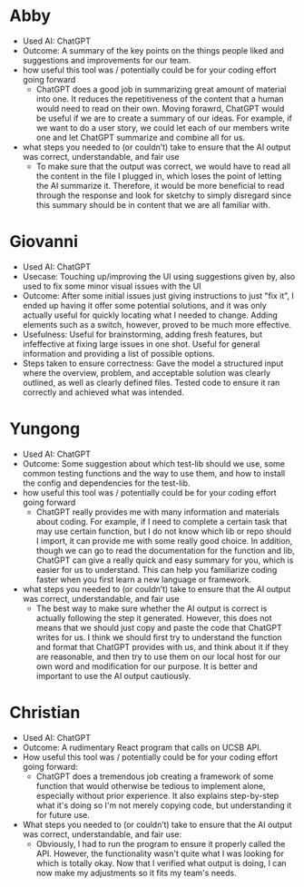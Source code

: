 # Abby
- Used AI: ChatGPT
- Outcome: A summary of the key points on the things people liked and suggestions and improvements for our team.
- how useful this tool was / potentially could be for your coding effort going forward
    - ChatGPT does a good job in summarizing great amount of material into one. It reduces the repetitiveness of the content that a human would need to read on their own. Moving forawrd, ChatGPT would be useful if we are to create a summary of our ideas. For example, if we want to do a user story, we could let each of our members write one and let ChatGPT summarize and combine all for us.
- what steps you needed to (or couldn’t) take to ensure that the AI output was correct, understandable, and fair use
    - To make sure that the output was correct, we would have to read all the content in the file I plugged in, which loses the point of letting the AI summarize it. Therefore, it would be more beneficial to read through the response and look for sketchy to simply disregard since this summary should be in content that we are all familiar with.

# Giovanni
- Used AI: ChatGPT
- Usecase: Touching up/improving the UI using suggestions given by, also used to fix some minor visual issues with the UI
- Outcome: After some initial issues just giving instructions to just "fix it", I ended up having it offer some potential solutions, and it was only actually useful for quickly locating what I needed to change. Adding elements such as a switch, however, proved to be much more effective. 
- Usefulness: Useful for brainstorming, adding fresh features, but infeffective at fixing large issues in one shot. Useful for general information and providing a list of possible options. 
- Steps taken to ensure correctness: Gave the model a structured input where the overview, problem, and acceptable solution was clearly outlined, as well as clearly defined files. Tested code to ensure it ran correctly and achieved what was intended. 


# Yungong
- Used AI: ChatGPT
- Outcome: Some suggestion about which test-lib should we use, some common testing functions and the way to use them, and how to install the config and dependencies for the test-lib.
- how useful this tool was / potentially could be for your coding effort going forward
    - ChatGPT really provides me with many information and materials about coding. For example, if I need to complete a certain task that may use certain function, but I do not know which lib or repo should I import, it can provide me with some really good choice. In addition, though we can go to read the documentation for the function and lib, ChatGPT can give a really quick and easy summary for you, which is easier for us to understand. This can help you familiarize coding faster when you first learn a new language or framework.
- what steps you needed to (or couldn’t) take to ensure that the AI output was correct, understandable, and fair use
    - The best way to make sure whether the AI output is correct is actually following the step it generated. However, this does not means that we should just copy and paste the code that ChatGPT writes for us. I think we should first try to understand the function and format that ChatGPT provides with us, and think about it if they are reasonable, and then try to use them on our local host for our own word and modification for our purpose. It is better and important to use the AI output cautiously.

# Christian
- Used AI: ChatGPT
- Outcome: A rudimentary React program that calls on UCSB API.
- How useful this tool was / potentially could be for your coding effort going forward:
    - ChatGPT does a tremendous job creating a framework of some function that would otherwise be tedious to implement alone, especially without prior experience. It also explains step-by-step what it's doing so I'm not merely copying code, but understanding it for future use.
- What steps you needed to (or couldn’t) take to ensure that the AI output was correct, understandable, and fair use:
    - Obviously, I had to run the program to ensure it properly called the API. However, the functionality wasn't quite what I was looking for which is totally okay. Now that I verified what output is doing, I can now make my adjustments so it fits my team's needs.